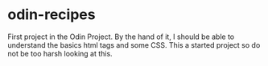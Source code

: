 # odin-recipes

First project in the Odin Project. By the hand of it, I should be able to understand the basics html tags and some CSS. This a started project so do not be too harsh looking at this. 